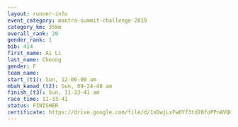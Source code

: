 ```yaml
---
layout: runner-info 
event_category: mantra-summit-challenge-2019 
category_km: 35km 
overall_rank: 20
gender_rank: 1
bib: 414
first_name: Ai Li
last_name: Cheong
gender: F
team_name: 
start_(t1): Sun, 12-00-00 am
mbah_kamad_(t2): Sun, 09-24-48 am
finish_(t3): Sun, 11-33-41 am
race_time: 11-33-41
status: FINISHER
certificate: https://drive.google.com/file/d/1sDwjLxFw6Yf3td78foPPnAVQKLutHcsK/view?usp=sharing
---
```

